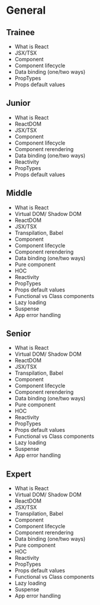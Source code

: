 # General
 
## Trainee

- What is React
- JSX/TSX
- Component
- Component lifecycle
- Data binding (one/two ways)
- PropTypes
- Props default values

## Junior

- What is React
- ReactDOM
- JSX/TSX
- Component
- Component lifecycle
- Component rerendering
- Data binding (one/two ways)
- Reactivity
- PropTypes
- Props default values

## Middle

- What is React
- Virtual DOM/ Shadow DOM
- ReactDOM
- JSX/TSX
- Transpilation, Babel
- Component
- Component lifecycle
- Component rerendering
- Data binding (one/two ways)
- Pure component
- HOC
- Reactivity
- PropTypes
- Props default values
- Functional vs Class components
- Lazy loading
- Suspense
- App error handling

## Senior

- What is React
- Virtual DOM/ Shadow DOM
- ReactDOM
- JSX/TSX
- Transpilation, Babel
- Component
- Component lifecycle
- Component rerendering
- Data binding (one/two ways)
- Pure component
- HOC
- Reactivity
- PropTypes
- Props default values
- Functional vs Class components
- Lazy loading
- Suspense
- App error handling

## Expert

- What is React
- Virtual DOM/ Shadow DOM
- ReactDOM
- JSX/TSX
- Transpilation, Babel
- Component
- Component lifecycle
- Component rerendering
- Data binding (one/two ways)
- Pure component
- HOC
- Reactivity
- PropTypes
- Props default values
- Functional vs Class components
- Lazy loading
- Suspense
- App error handling
